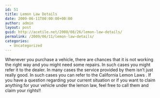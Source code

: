 ```yaml
---
id: 51
title: Lemon Law Details
date: 2009-06-11T00:00:00+00:00
author: admin
layout: post
guid: http://acetile.net/2008/08/26/lemon-law-details/
permalink: /2009/06/11/lemon-law-details/
categories:
  - Uncategorized
---
```

Whenever you purchase a vehicle, there are chances that it is not working the right way and you might need some repairs. In such cases you might refer it to the dealer. In many cases the service provided by them isn&#8217;t just really good. In such cases you can refer to the California Lemon Laws . If you have a question regarding your current situation or if you want to claim anything for your vehicle under the lemon law, feel free to call them and claim your rights!!